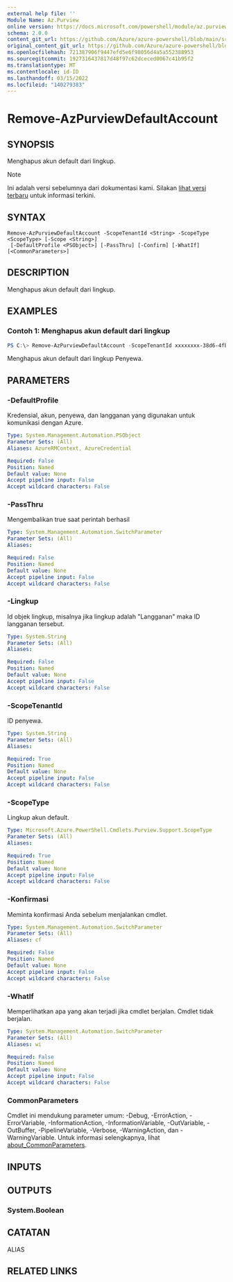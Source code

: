 ```yaml
---
external help file: ''
Module Name: Az.Purview
online version: https://docs.microsoft.com/powershell/module/az.purview/remove-azpurviewdefaultaccount
schema: 2.0.0
content_git_url: https://github.com/Azure/azure-powershell/blob/main/src/Purview/help/Remove-AzPurviewDefaultAccount.md
original_content_git_url: https://github.com/Azure/azure-powershell/blob/main/src/Purview/help/Remove-AzPurviewDefaultAccount.md
ms.openlocfilehash: 721387906f9447efd5e6f98056d4a5a552388953
ms.sourcegitcommit: 1927316437817d48f97c62dceced0067c41b95f2
ms.translationtype: MT
ms.contentlocale: id-ID
ms.lasthandoff: 03/15/2022
ms.locfileid: "140279383"
---
```

# Remove-AzPurviewDefaultAccount

## SYNOPSIS
Menghapus akun default dari lingkup.

> [!NOTE]
>Ini adalah versi sebelumnya dari dokumentasi kami. Silakan [lihat versi terbaru](/powershell/module/az.purview/remove-azpurviewdefaultaccount) untuk informasi terkini.

## SYNTAX

```
Remove-AzPurviewDefaultAccount -ScopeTenantId <String> -ScopeType <ScopeType> [-Scope <String>]
 [-DefaultProfile <PSObject>] [-PassThru] [-Confirm] [-WhatIf] [<CommonParameters>]
```

## DESCRIPTION
Menghapus akun default dari lingkup.

## EXAMPLES

### Contoh 1: Menghapus akun default dari lingkup
```powershell
PS C:\> Remove-AzPurviewDefaultAccount -ScopeTenantId xxxxxxxx-38d6-4fb2-bad9-b7b93a3e9c5a -ScopeType Tenant
```

Menghapus akun default dari lingkup Penyewa.

## PARAMETERS

### -DefaultProfile
Kredensial, akun, penyewa, dan langganan yang digunakan untuk komunikasi dengan Azure.

```yaml
Type: System.Management.Automation.PSObject
Parameter Sets: (All)
Aliases: AzureRMContext, AzureCredential

Required: False
Position: Named
Default value: None
Accept pipeline input: False
Accept wildcard characters: False
```

### -PassThru
Mengembalikan true saat perintah berhasil

```yaml
Type: System.Management.Automation.SwitchParameter
Parameter Sets: (All)
Aliases:

Required: False
Position: Named
Default value: None
Accept pipeline input: False
Accept wildcard characters: False
```

### -Lingkup
Id objek lingkup, misalnya jika lingkup adalah "Langganan" maka ID langganan tersebut.

```yaml
Type: System.String
Parameter Sets: (All)
Aliases:

Required: False
Position: Named
Default value: None
Accept pipeline input: False
Accept wildcard characters: False
```

### -ScopeTenantId
ID penyewa.

```yaml
Type: System.String
Parameter Sets: (All)
Aliases:

Required: True
Position: Named
Default value: None
Accept pipeline input: False
Accept wildcard characters: False
```

### -ScopeType
Lingkup akun default.

```yaml
Type: Microsoft.Azure.PowerShell.Cmdlets.Purview.Support.ScopeType
Parameter Sets: (All)
Aliases:

Required: True
Position: Named
Default value: None
Accept pipeline input: False
Accept wildcard characters: False
```

### -Konfirmasi
Meminta konfirmasi Anda sebelum menjalankan cmdlet.

```yaml
Type: System.Management.Automation.SwitchParameter
Parameter Sets: (All)
Aliases: cf

Required: False
Position: Named
Default value: None
Accept pipeline input: False
Accept wildcard characters: False
```

### -WhatIf
Memperlihatkan apa yang akan terjadi jika cmdlet berjalan.
Cmdlet tidak berjalan.

```yaml
Type: System.Management.Automation.SwitchParameter
Parameter Sets: (All)
Aliases: wi

Required: False
Position: Named
Default value: None
Accept pipeline input: False
Accept wildcard characters: False
```

### CommonParameters
Cmdlet ini mendukung parameter umum: -Debug, -ErrorAction, -ErrorVariable, -InformationAction, -InformationVariable, -OutVariable, -OutBuffer, -PipelineVariable, -Verbose, -WarningAction, dan -WarningVariable. Untuk informasi selengkapnya, lihat [about_CommonParameters](http://go.microsoft.com/fwlink/?LinkID=113216).

## INPUTS

## OUTPUTS

### System.Boolean

## CATATAN

ALIAS

## RELATED LINKS

